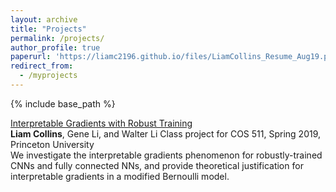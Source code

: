 ```yaml
---
layout: archive
title: "Projects"
permalink: /projects/
author_profile: true
paperurl: 'https://liamc2196.github.io/files/LiamCollins_Resume_Aug19.pdf'
redirect_from:
  - /myprojects
---
```


{% include base_path %}

[Interpretable Gradients with Robust Training](https://liamc2196.github.io/files/cos511_adversarial.pdf)  
**Liam Collins**, Gene Li, and Walter Li
Class project for COS 511, Spring 2019, Princeton University  
We investigate the interpretable gradients phenomenon for robustly-trained CNNs and fully connected NNs, and provide theoretical justification for interpretable gradients in a modified Bernoulli model.  





